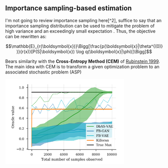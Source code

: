## Importance sampling-based estimation

I'm not going to review importance sampling here[^2], suffice to say that an importance sampling distribution <script type="math/tex">r(\boldsymbol{x})</script> can be used to mitigate the problem of high variance and an exceedingly small expectation <script type="math/tex">\mathbb{E}_{r^{(t)}(\boldsymbol{x})} \big[P(S^{(t)}|\boldsymbol{x}\big]</script>. Thus, the objective can be rewritten as:

$$\mathbb{E}_{r(\boldsymbol{x})}\Bigg[\frac{p(\boldsymbol{x}|\theta^{(0)})}{r(x)}[P(S|\boldsymbol{x}) \log q(\boldsymbol{x}|\phi)]\Bigg]$$

Bears similarity with the **Cross-Entropy Method (CEM)** of [Rubinstein 1999](https://link.springer.com/article/10.1023/A:1010091220143). The main idea with CEM is to transform a given optimization problem to an associated stochastic problem (ASP)


![alt-text-1](img/adaptive-sampling-figure2b.png "figure2b")